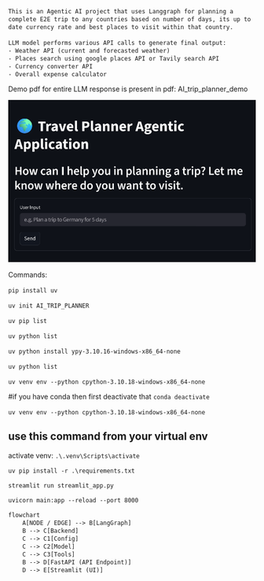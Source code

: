 ```
This is an Agentic AI project that uses Langgraph for planning a complete E2E trip to any countries based on number of days, its up to date currency rate and best places to visit within that country.

LLM model performs various API calls to generate final output:
- Weather API (current and forecasted weather)
- Places search using google places API or Tavily search API
- Currency converter API
- Overall expense calculator
```
Demo pdf for entire LLM response is present in pdf: AI_trip_planner_demo

![UI](image.png)


Commands:

```pip install uv```

```uv init AI_TRIP_PLANNER```

```uv pip list```

```uv python list```

```uv python install ypy-3.10.16-windows-x86_64-none```

```uv python list```

```uv venv env --python cpython-3.10.18-windows-x86_64-none```


#if you have conda then first deactivate that
```conda deactivate```

```uv venv env --python cpython-3.10.18-windows-x86_64-none```

## use this command from your virtual env
activate venv: ```.\.venv\Scripts\activate```

```
uv pip install -r .\requirements.txt
```
```
streamlit run streamlit_app.py
```
```
uvicorn main:app --reload --port 8000
```
```
flowchart 
    A[NODE / EDGE] --> B[LangGraph]
    B --> C[Backend]
    C --> C1[Config]
    C --> C2[Model]
    C --> C3[Tools]
    B --> D[FastAPI (API Endpoint)]
    D --> E[Streamlit (UI)]
```